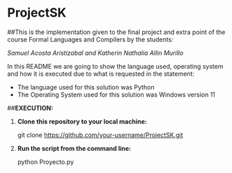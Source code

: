 # ProjectSK

##This is the implementation given to the final project and extra point of the course Formal Languages and Compilers by the students:

*Samuel Acosta Aristizabal and Katherin Nathalia Allin Murillo*

In this README we are going to show the language used, operating system and how it is executed due to what is requested in the statement:

- The language used for this solution was Python
- The Operating System used for this solution was Windows  version 11

##**EXECUTION:**

1. **Clone this repository to your local machine:**
   
   git clone https://github.com/your-username/ProjectSK.git
   
2. **Run the script from the command line:**
   
   python Proyecto.py
